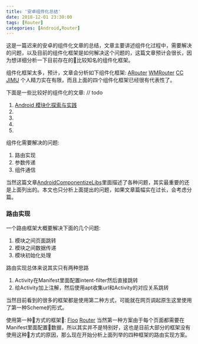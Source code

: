 ```yaml
---
title: '安卓组件化总结'
date: 2018-12-01 23:30:00
tags: [Router]
categories: [Android,Router]
---
```

这是一篇迟来的安卓的组件化文章的总结，文章主要讲述组件化过程中，需要解决的问题，以及目前的组件化框架是如何解决这个问题的，这篇文章预计会很长，因为想详细分析一下目前存在的比较知名的组件化框架。

组件化框架太多，预计，文章会分析如下组件化框架:
[ARouter](https://github.com/alibaba/ARouter)
[WMRouter](https://github.com/meituan/WMRouter)
[CC](https://github.com/luckybilly/CC)
[JIMU](https://github.com/mqzhangw/JIMU)
个人精力实在有限，而且上面的四个组件化框架已经很有代表性了。

下面是一些比较好的组件化的文章:
// todo
1. [Android 模块化探索与实践](https://zhuanlan.zhihu.com/p/26744821)
2. []()
3. []()
4. []()
5. []()

组件化需要解决的问题:
1. 路由实现
2. 参数传递
3. 组件通信

当然这篇文章[AndroidComponentizeLibs](https://github.com/luckybilly/AndroidComponentizeLibs)里面描述了各种问题，其实最重要的还是上面列出的。本文也只分析上面提出的问题，如果文章篇幅实在过长，会考虑分篇。

<!-- more -->

### 路由实现
一个路由框架大概要解决下面的几个问题:
1. 模块之间页面跳转
2. 模块之间数据传递
3. 模块初始化处理

路由实现总体来说其实只有两种思路
1. Activity在Manifest里面配置intent-filter然后直接跳转
2. 给Activity加上注解，然后使用apt收集url和Activity的对应关系跳转

当然目前看到的很多的框架都是使用第二种方式，可能就在网页调起原生这里使用了第一种Scheme的形式。

使用第一种方式的框架:
[Floo](https://github.com/drakeet/Floo)
[Router](https://github.com/BaronZ88/Router)
当然第一种方案由于每个页面都需要在Manifest里面配置数据，所以其实并不是特别好，这也是目前大部分的框架没有使用这种方式的原因，那么现在开始分析上面列举的四种框架的路由实现方案。

